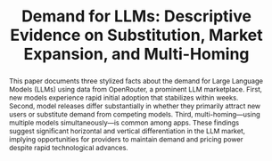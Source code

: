 ---
layout: 
title: "Demand for LLMs: Descriptive Evidence on Substitution, Market Expansion, and Multi-Homing"
abstract: This paper documents three stylized facts about the demand for Large Language Models (LLMs) using data from OpenRouter, a prominent LLM marketplace. First, new models experience rapid initial adoption that stabilizes within weeks. Second, model releases differ substantially in whether they primarily attract new users or substitute demand from competing models. Third, multi-homing—using multiple models simultaneously—is common among apps. These findings suggest significant horizontal and vertical differentiation in the LLM market, implying opportunities for providers to maintain demand and pricing power despite rapid technological advances.
category: research
journal: 
link: 
coauthors: 
js: "toggleMe('algoaudit'); return false;"
js_abbrev: 'algoaudit'
order: -2025
peer: 1
published: false
---